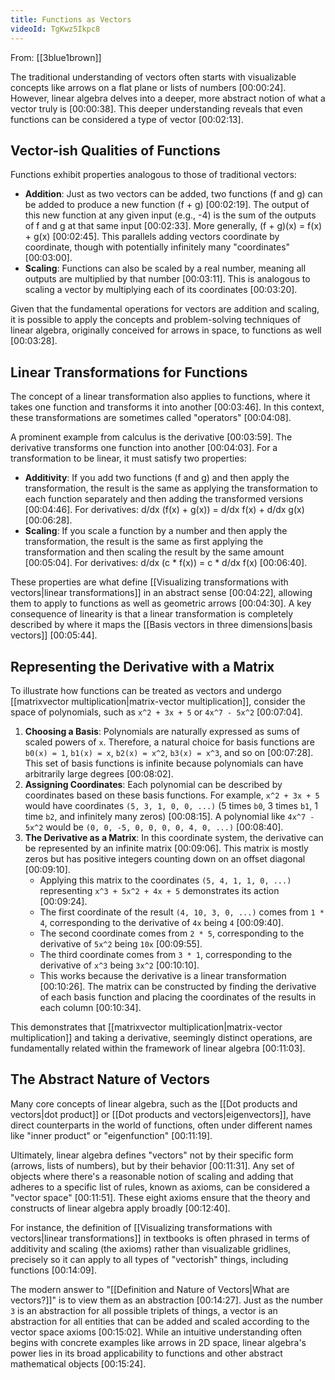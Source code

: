 ```yaml
---
title: Functions as Vectors
videoId: TgKwz5Ikpc8
---
```


From: [[3blue1brown]] <br/> 

The traditional understanding of vectors often starts with visualizable concepts like arrows on a flat plane or lists of numbers <a class="yt-timestamp" data-t="00:00:24">[00:00:24]</a>. However, linear algebra delves into a deeper, more abstract notion of what a vector truly is <a class="yt-timestamp" data-t="00:00:38">[00:00:38]</a>. This deeper understanding reveals that even functions can be considered a type of vector <a class="yt-timestamp" data-t="00:02:13">[00:02:13]</a>.

## Vector-ish Qualities of Functions

Functions exhibit properties analogous to those of traditional vectors:

*   **Addition**: Just as two vectors can be added, two functions (f and g) can be added to produce a new function (f + g) <a class="yt-timestamp" data-t="00:02:19">[00:02:19]</a>. The output of this new function at any given input (e.g., -4) is the sum of the outputs of f and g at that same input <a class="yt-timestamp" data-t="00:02:33">[00:02:33]</a>. More generally, (f + g)(x) = f(x) + g(x) <a class="yt-timestamp" data-t="00:02:45">[00:02:45]</a>. This parallels adding vectors coordinate by coordinate, though with potentially infinitely many "coordinates" <a class="yt-timestamp" data-t="00:03:00">[00:03:00]</a>.
*   **Scaling**: Functions can also be scaled by a real number, meaning all outputs are multiplied by that number <a class="yt-timestamp" data-t="00:03:11">[00:03:11]</a>. This is analogous to scaling a vector by multiplying each of its coordinates <a class="yt-timestamp" data-t="00:03:20">[00:03:20]</a>.

Given that the fundamental operations for vectors are addition and scaling, it is possible to apply the concepts and problem-solving techniques of linear algebra, originally conceived for arrows in space, to functions as well <a class="yt-timestamp" data-t="00:03:28">[00:03:28]</a>.

## Linear Transformations for Functions

The concept of a linear transformation also applies to functions, where it takes one function and transforms it into another <a class="yt-timestamp" data-t="00:03:46">[00:03:46]</a>. In this context, these transformations are sometimes called "operators" <a class="yt-timestamp" data-t="00:04:08">[00:04:08]</a>.

A prominent example from calculus is the derivative <a class="yt-timestamp" data-t="00:03:59">[00:03:59]</a>. The derivative transforms one function into another <a class="yt-timestamp" data-t="00:04:03">[00:04:03]</a>. For a transformation to be linear, it must satisfy two properties:

*   **Additivity**: If you add two functions (f and g) and then apply the transformation, the result is the same as applying the transformation to each function separately and then adding the transformed versions <a class="yt-timestamp" data-t="00:04:46">[00:04:46]</a>. For derivatives: d/dx (f(x) + g(x)) = d/dx f(x) + d/dx g(x) <a class="yt-timestamp" data-t="00:06:28">[00:06:28]</a>.
*   **Scaling**: If you scale a function by a number and then apply the transformation, the result is the same as first applying the transformation and then scaling the result by the same amount <a class="yt-timestamp" data-t="00:05:04">[00:05:04]</a>. For derivatives: d/dx (c * f(x)) = c * d/dx f(x) <a class="yt-timestamp" data-t="00:06:40">[00:06:40]</a>.

These properties are what define [[Visualizing transformations with vectors|linear transformations]] in an abstract sense <a class="yt-timestamp" data-t="00:04:22">[00:04:22]</a>, allowing them to apply to functions as well as geometric arrows <a class="yt-timestamp" data-t="00:04:30">[00:04:30]</a>. A key consequence of linearity is that a linear transformation is completely described by where it maps the [[Basis vectors in three dimensions|basis vectors]] <a class="yt-timestamp" data-t="00:05:44">[00:05:44]</a>.

## Representing the Derivative with a Matrix

To illustrate how functions can be treated as vectors and undergo [[matrixvector multiplication|matrix-vector multiplication]], consider the space of polynomials, such as `x^2 + 3x + 5` or `4x^7 - 5x^2` <a class="yt-timestamp" data-t="00:07:04">[00:07:04]</a>.

1.  **Choosing a Basis**: Polynomials are naturally expressed as sums of scaled powers of `x`. Therefore, a natural choice for basis functions are `b0(x) = 1`, `b1(x) = x`, `b2(x) = x^2`, `b3(x) = x^3`, and so on <a class="yt-timestamp" data-t="00:07:28">[00:07:28]</a>. This set of basis functions is infinite because polynomials can have arbitrarily large degrees <a class="yt-timestamp" data-t="00:08:02">[00:08:02]</a>.
2.  **Assigning Coordinates**: Each polynomial can be described by coordinates based on these basis functions. For example, `x^2 + 3x + 5` would have coordinates `(5, 3, 1, 0, 0, ...)` (5 times `b0`, 3 times `b1`, 1 time `b2`, and infinitely many zeros) <a class="yt-timestamp" data-t="00:08:15">[00:08:15]</a>. A polynomial like `4x^7 - 5x^2` would be `(0, 0, -5, 0, 0, 0, 0, 4, 0, ...)` <a class="yt-timestamp" data-t="00:08:40">[00:08:40]</a>.
3.  **The Derivative as a Matrix**: In this coordinate system, the derivative can be represented by an infinite matrix <a class="yt-timestamp" data-t="00:09:06">[00:09:06]</a>. This matrix is mostly zeros but has positive integers counting down on an offset diagonal <a class="yt-timestamp" data-t="00:09:10">[00:09:10]</a>.
    *   Applying this matrix to the coordinates `(5, 4, 1, 1, 0, ...)` representing `x^3 + 5x^2 + 4x + 5` demonstrates its action <a class="yt-timestamp" data-t="00:09:24">[00:09:24]</a>.
    *   The first coordinate of the result `(4, 10, 3, 0, ...)` comes from `1 * 4`, corresponding to the derivative of `4x` being `4` <a class="yt-timestamp" data-t="00:09:40">[00:09:40]</a>.
    *   The second coordinate comes from `2 * 5`, corresponding to the derivative of `5x^2` being `10x` <a class="yt-timestamp" data-t="00:09:55">[00:09:55]</a>.
    *   The third coordinate comes from `3 * 1`, corresponding to the derivative of `x^3` being `3x^2` <a class="yt-timestamp" data-t="00:10:10">[00:10:10]</a>.
    *   This works because the derivative is a linear transformation <a class="yt-timestamp" data-t="00:10:26">[00:10:26]</a>. The matrix can be constructed by finding the derivative of each basis function and placing the coordinates of the results in each column <a class="yt-timestamp" data-t="00:10:34">[00:10:34]</a>.

This demonstrates that [[matrixvector multiplication|matrix-vector multiplication]] and taking a derivative, seemingly distinct operations, are fundamentally related within the framework of linear algebra <a class="yt-timestamp" data-t="00:10:59">[00:11:03]</a>.

## The Abstract Nature of Vectors

Many core concepts of linear algebra, such as the [[Dot products and vectors|dot product]] or [[Dot products and vectors|eigenvectors]], have direct counterparts in the world of functions, often under different names like "inner product" or "eigenfunction" <a class="yt-timestamp" data-t="00:11:11">[00:11:19]</a>.

Ultimately, linear algebra defines "vectors" not by their specific form (arrows, lists of numbers), but by their behavior <a class="yt-timestamp" data-t="00:11:31">[00:11:31]</a>. Any set of objects where there's a reasonable notion of scaling and adding that adheres to a specific list of rules, known as axioms, can be considered a "vector space" <a class="yt-timestamp" data-t="00:11:35">[00:11:51]</a>. These eight axioms ensure that the theory and constructs of linear algebra apply broadly <a class="yt-timestamp" data-t="00:12:32">[00:12:40]</a>.

For instance, the definition of [[Visualizing transformations with vectors|linear transformations]] in textbooks is often phrased in terms of additivity and scaling (the axioms) rather than visualizable gridlines, precisely so it can apply to all types of "vectorish" things, including functions <a class="yt-timestamp" data-t="00:14:01">[00:14:09]</a>.

The modern answer to "[[Definition and Nature of Vectors|What are vectors?]]" is to view them as an abstraction <a class="yt-timestamp" data-t="00:14:22">[00:14:27]</a>. Just as the number `3` is an abstraction for all possible triplets of things, a vector is an abstraction for all entities that can be added and scaled according to the vector space axioms <a class="yt-timestamp" data-t="00:14:41">[00:15:02]</a>. While an intuitive understanding often begins with concrete examples like arrows in 2D space, linear algebra's power lies in its broad applicability to functions and other abstract mathematical objects <a class="yt-timestamp" data-t="00:15:08">[00:15:24]</a>.